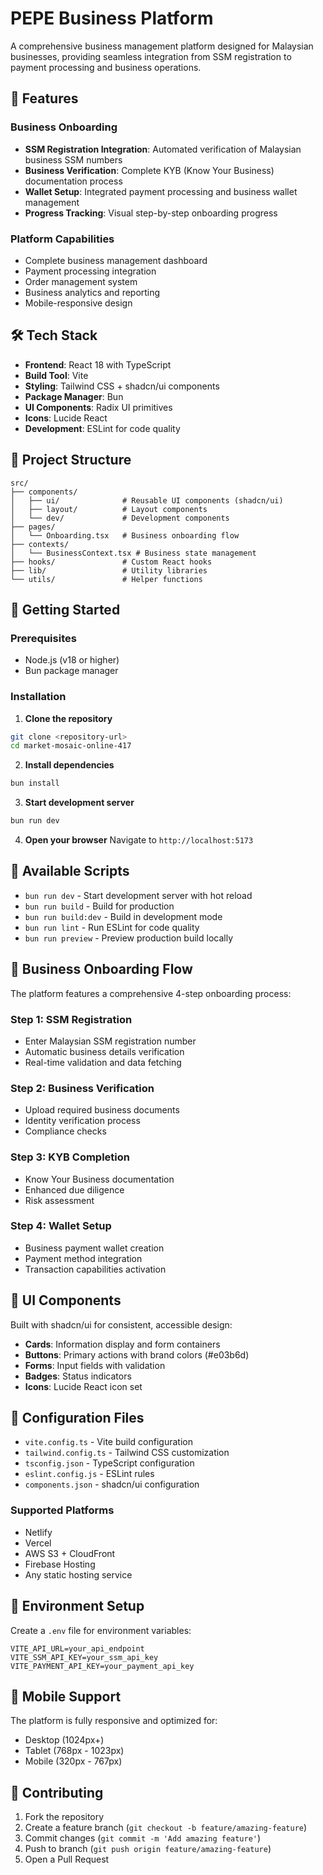 # PEPE Business Platform

A comprehensive business management platform designed for Malaysian businesses, providing seamless integration from SSM registration to payment processing and business operations.

## 🚀 Features

### Business Onboarding
- **SSM Registration Integration**: Automated verification of Malaysian business SSM numbers
- **Business Verification**: Complete KYB (Know Your Business) documentation process
- **Wallet Setup**: Integrated payment processing and business wallet management
- **Progress Tracking**: Visual step-by-step onboarding progress

### Platform Capabilities
- Complete business management dashboard
- Payment processing integration
- Order management system
- Business analytics and reporting
- Mobile-responsive design

## 🛠️ Tech Stack

- **Frontend**: React 18 with TypeScript
- **Build Tool**: Vite
- **Styling**: Tailwind CSS + shadcn/ui components
- **Package Manager**: Bun
- **UI Components**: Radix UI primitives
- **Icons**: Lucide React
- **Development**: ESLint for code quality

## 📁 Project Structure

```
src/
├── components/
│   ├── ui/              # Reusable UI components (shadcn/ui)
│   ├── layout/          # Layout components
│   └── dev/             # Development components
├── pages/
│   └── Onboarding.tsx   # Business onboarding flow
├── contexts/
│   └── BusinessContext.tsx # Business state management
├── hooks/               # Custom React hooks
├── lib/                 # Utility libraries
└── utils/               # Helper functions
```

## 🚀 Getting Started

### Prerequisites

- Node.js (v18 or higher)
- Bun package manager

### Installation

1. **Clone the repository**
```bash
git clone <repository-url>
cd market-mosaic-online-417
```

2. **Install dependencies**
```bash
bun install
```

3. **Start development server**
```bash
bun run dev
```

4. **Open your browser**
Navigate to `http://localhost:5173`

## 📜 Available Scripts

- `bun run dev` - Start development server with hot reload
- `bun run build` - Build for production
- `bun run build:dev` - Build in development mode
- `bun run lint` - Run ESLint for code quality
- `bun run preview` - Preview production build locally

## 🏢 Business Onboarding Flow

The platform features a comprehensive 4-step onboarding process:

### Step 1: SSM Registration
- Enter Malaysian SSM registration number
- Automatic business details verification
- Real-time validation and data fetching

### Step 2: Business Verification
- Upload required business documents
- Identity verification process
- Compliance checks

### Step 3: KYB Completion
- Know Your Business documentation
- Enhanced due diligence
- Risk assessment

### Step 4: Wallet Setup
- Business payment wallet creation
- Payment method integration
- Transaction capabilities activation

## 🎨 UI Components

Built with shadcn/ui for consistent, accessible design:

- **Cards**: Information display and form containers
- **Buttons**: Primary actions with brand colors (#e03b6d)
- **Forms**: Input fields with validation
- **Badges**: Status indicators
- **Icons**: Lucide React icon set

## 🔧 Configuration Files

- `vite.config.ts` - Vite build configuration
- `tailwind.config.ts` - Tailwind CSS customization
- `tsconfig.json` - TypeScript configuration
- `eslint.config.js` - ESLint rules
- `components.json` - shadcn/ui configuration

### Supported Platforms
- Netlify
- Vercel
- AWS S3 + CloudFront
- Firebase Hosting
- Any static hosting service

## 🔐 Environment Setup

Create a `.env` file for environment variables:

```env
VITE_API_URL=your_api_endpoint
VITE_SSM_API_KEY=your_ssm_api_key
VITE_PAYMENT_API_KEY=your_payment_api_key
```

## 📱 Mobile Support

The platform is fully responsive and optimized for:
- Desktop (1024px+)
- Tablet (768px - 1023px)
- Mobile (320px - 767px)

## 🤝 Contributing

1. Fork the repository
2. Create a feature branch (`git checkout -b feature/amazing-feature`)
3. Commit changes (`git commit -m 'Add amazing feature'`)
4. Push to branch (`git push origin feature/amazing-feature`)
5. Open a Pull Request


